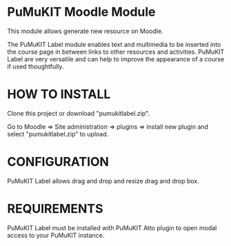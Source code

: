 PuMuKIT Moodle Module
=====================

This module allows generate new resource on Moodle.

The PuMuKIT Label module enables text and multimedia to be inserted into the course page in between links to other resources and activities.
PuMuKIT Label are very versatile and can help to improve the appearance of a course if used thoughtfully.

HOW TO INSTALL
==============

Clone this project or download "pumukitlabel.zip".

Go to Moodle => Site administration => plugins => install new plugin and select "pumukitlabel.zip" to upload.

CONFIGURATION
=============

PuMuKIT Label allows drag and drop and resize drag and drop box.  

REQUIREMENTS
============

PuMuKIT Label must be installed with PuMuKIT Atto plugin to open modal access to your PuMuKIT instance. 